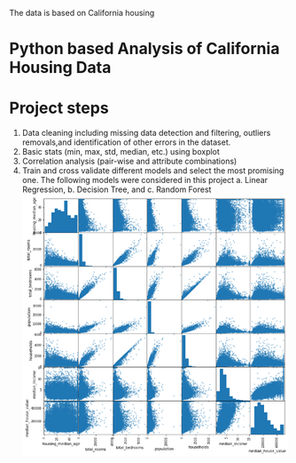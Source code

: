 The data is based on California housing
# Python based Analysis of California Housing Data

# Project steps

1. Data cleaning including missing data detection and filtering, outliers removals,and identification of other errors in the dataset.
2. Basic stats (min, max, std, median, etc.) using boxplot
3. Correlation analysis (pair-wise and attribute combinations)
4. Train and cross validate different models and select the most promising one. The following models were considered in this project 
  a. Linear Regression, 
  b. Decision Tree, and 
  c. Random Forest
![Optional Text](https://github.com/asiat2/Califonia-Housing-Data/blob/main/califonia.png)
